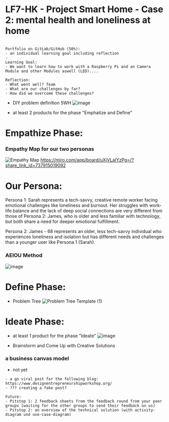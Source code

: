 # LF7-HK - Project Smart Home - Case 2: mental health and loneliness at home

```

Portfolio on GitLab/GitHub (50%):
- an individual learning goal including reflection
- 
Learning Goal:
- We want to learn how to work with a Raspberry Pi and an Camera Module and other Modules aswell (LED)....

Reflection:
- What went well? Team
- What are our challenges by far?
- How did we overcome these challenges?
```

- DIY problem definition 5WH
![image](https://github.com/user-attachments/assets/da6f8547-ac17-4d6c-b29d-ebdf74e06de2)

- at least 2 products for the phase "Emphatize and Define"

# Empathize Phase:
### Empathy Map for our two personas
![Empathy Map](https://github.com/user-attachments/assets/a5abb764-b56f-4e3b-a06f-dab39df951a7)
https://miro.com/app/board/uXjVLaIYzPg=/?share_link_id=737915019092

# Our Persona: 
Persona 1: Sarah represents a tech-savvy, creative remote worker facing emotional challenges like loneliness and burnout. Her struggles with work-life balance and the lack of deep social connections are very different from those of Persona 2: James, who is older and less familiar with technology, but both share a need for deeper emotional fulfillment.

Persona 2: James - 68 represents an older, less tech-savvy individual who experiences loneliness and isolation but has different needs and challenges than a younger user like Persona 1 (Sarah).

### AEIOU Method
![image](https://github.com/user-attachments/assets/80c384ae-3cc5-4f20-b1a4-25396e4e535b)


# Define Phase:
* Problem Tree
![Problem Tree Template (1)](https://github.com/user-attachments/assets/bb759211-f310-4dc8-a4fd-b5ffef4f7816)

# Ideate Phase:
- at least 1 product for the phase "Ideate"
![image](https://github.com/user-attachments/assets/1035aa13-01ad-4d2b-b0a3-474627ea7d77)

- Brainstorm and Come Up with Creative Solutions

### a business canvas model
- not yet

```
- a go viral post for the following blog: https://www.designentrepreneurshipworkshop.org/
- ??? creating a fake post?

Future:
- Pitstop 1: 2 feedback sheets from the feedback round from your peer groups [waiting for the other groups to send their feedback on us]
- Pitstop 2: an overview of the technical solution (with activity-diagram und use-case-diagram)
```
